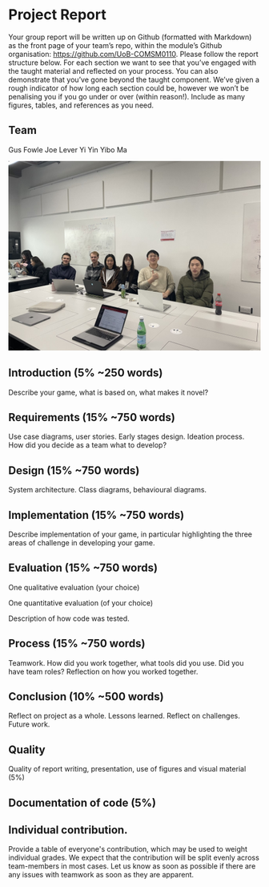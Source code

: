 # Project Report

Your group report will be written up on Github (formatted with Markdown) as the front page of your team’s repo, within the module’s Github organisation: https://github.com/UoB-COMSM0110. Please follow the report structure below. For each section we want to see that you’ve engaged with the taught material and reflected on your process. You can also demonstrate that you’ve gone beyond the taught component. We’ve given a rough indicator of how long each section could be, however we won’t be penalising you if you go under or over (within reason!). Include as many figures, tables, and references as you need.

## Team

Gus Fowle
Joe Lever
Yi Yin
Yibo Ma

![alt text](https://github.com/UoB-COMSM0110/2023-group-2/blob/main/thumbnail_IMG_final.jpeg?raw=true)


## Introduction (5% ~250 words)

Describe your game, what is based on, what makes it novel?

## Requirements (15% ~750 words)

Use case diagrams, user stories. Early stages design. Ideation process. How did you decide as a team what to develop?

## Design (15% ~750 words)

System architecture. Class diagrams, behavioural diagrams.

## Implementation (15% ~750 words)

Describe implementation of your game, in particular highlighting the three areas of challenge in developing your game.

## Evaluation (15% ~750 words)

One qualitative evaluation (your choice)

One quantitative evaluation (of your choice)

Description of how code was tested.

## Process (15% ~750 words)

Teamwork. How did you work together, what tools did you use. Did you have team roles? Reflection on how you worked together.

## Conclusion (10% ~500 words)

Reflect on project as a whole. Lessons learned. Reflect on challenges. Future work.

## Quality

Quality of report writing, presentation, use of figures and visual material (5%)

## Documentation of code (5%)

## Individual contribution.

Provide a table of everyone's contribution, which may be used to weight individual grades. We expect that the contribution will be split evenly across team-members in most cases. Let us know as soon as possible if there are any issues with teamwork as soon as they are apparent.
